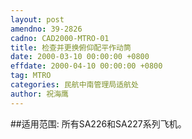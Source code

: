 ```yaml
---
layout: post
amendno: 39-2826
cadno: CAD2000-MTRO-01
title: 检查并更换俯仰配平作动筒
date: 2000-03-10 00:00:00 +0800
effdate: 2000-04-10 00:00:00 +0800
tag: MTRO
categories: 民航中南管理局适航处
author: 祝海鹰
---
```


##适用范围:
所有SA226和SA227系列飞机。

